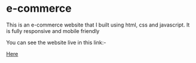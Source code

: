 # e-commerce
<p>This is an e-commerce website that I built using html, css and javascript. It is fully responsive and mobile friendly</p>
<p>You can see the website live in this link:-</p><a href="https://mhasan1037.github.io/Complete-e-commerce/">Here</a>
